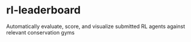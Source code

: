 # rl-leaderboard
Automatically evaluate, score, and visualize submitted RL agents against relevant conservation gyms
